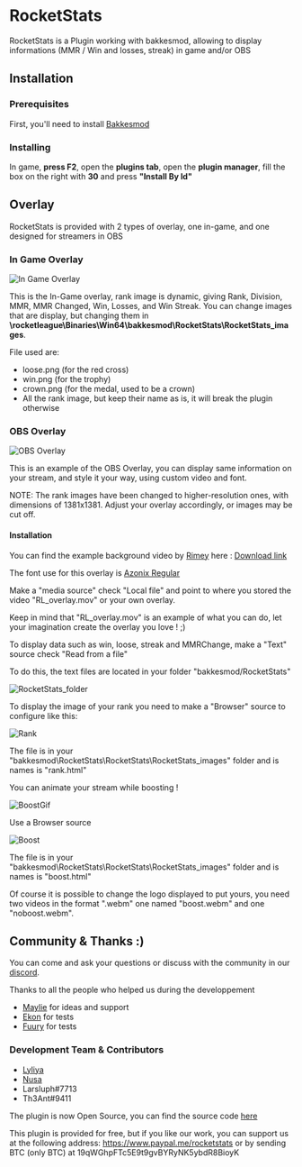# RocketStats

RocketStats is a Plugin working with bakkesmod, allowing to display informations (MMR / Win and losses, streak) in game and/or OBS

## Installation

### Prerequisites
First, you'll need to install [Bakkesmod](https://www.bakkesmod.com/)

### Installing
In game, **press F2**, open the **plugins tab**, open the **plugin manager**, fill the box on the right with **30** and press **"Install By Id"**

## Overlay
RocketStats is provided with 2 types of overlay, one in-game, and one designed for streamers in OBS

### In Game Overlay
![In Game Overlay](https://media.discordapp.net/attachments/681760010392436836/764021965488521246/unknown.png)

This is the In-Game overlay, rank image is dynamic, giving Rank, Division, MMR, MMR Changed, Win, Losses, and Win Streak. You can change images that are display, but changing them in **\rocketleague\Binaries\Win64\bakkesmod\RocketStats\RocketStats_images**.

File used are:
- loose.png (for the red cross)
- win.png (for the trophy)
- crown.png (for the medal, used to be a crown)
- All the rank image, but keep their name as is, it will break the plugin otherwise

### OBS Overlay
![OBS Overlay](https://media.discordapp.net/attachments/593431328209371170/593803857448927232/tweet1.png)

This is an example of the OBS Overlay, you can display same information on your stream, and style it your way, using custom video and font. 

NOTE: The rank images have been changed to higher-resolution ones, with dimensions of 1381x1381. Adjust your overlay accordingly, or images may be cut off.

#### Installation
You can find the example background video by [Rimey](https://twitter.com/Rimey_) here : [Download link](https://drive.google.com/file/d/15ye_Iq-1lK_dkQKQvk_Ia5EwbTNEiViG/view?usp=sharing)

The font use for this overlay is [Azonix Regular](https://www.dafont.com/azonix.font)

Make a "media source" check "Local file" and point to where you stored the video "RL_overlay.mov" or your own overlay.

Keep in mind that "RL_overlay.mov" is an example of what you can do, let your imagination create the overlay you love ! ;)

To display data such as win, loose, streak and MMRChange, make a "Text" source check "Read from a file"

To do this, the text files are located in your folder "bakkesmod/RocketStats"

![RocketStats_folder](https://cdn.discordapp.com/attachments/681760010392436836/764024258510454794/JIbl4j.png)

To display the image of your rank you need to make a "Browser" source to configure like this:

![Rank](https://cdn.discordapp.com/attachments/681760010392436836/764024258443477002/wzE_RR.png)

The file is in your "bakkesmod\RocketStats\RocketStats\RocketStats_images" folder and is names is "rank.html"

You can animate your stream while boosting !

![BoostGif](https://cdn.discordapp.com/attachments/593431328209371170/600786830341832854/M1q6g5.gif)

Use a Browser source

![Boost](https://cdn.discordapp.com/attachments/681760010392436836/764024263471923210/FkrpCU.png)

The file is in your "bakkesmod\RocketStats\RocketStats\RocketStats_images" folder and is names is "boost.html"

Of course it is possible to change the logo displayed to put yours, you need two videos in the format ".webm" one named "boost.webm" and one "noboost.webm".

## Community & Thanks :)

You can come and ask your questions or discuss with the community in our [discord](https://discord.gg/weBCBE4).

Thanks to all the people who helped us during the developpement

- [Maylie](https://www.twitch.tv/Maylie_tv) for ideas and support
- [Ekon](https://www.twitch.tv/ekonrl) for tests
- [Fuury](https://www.twitch.tv/FuuRy_Off) for tests

### Development Team & Contributors
- [Lyliya](https://twitter.com/Lyliiya)
- [Nusa](https://twitter.com/NuSa_yt)
- Larsluph#7713
- Th3Ant#9411

The plugin is now Open Source, you can find the source code [here](https://github.com/Lyliya/RocketStats)

This plugin is provided for free, but if you like our work, you can support us at the following address: https://www.paypal.me/rocketstats or by sending BTC (only BTC) at 19qWGhpFTc5E9t9gvBYRyNK5ybdR8BioyK
